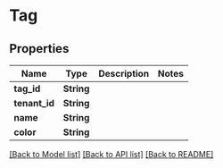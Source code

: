 # Tag

## Properties

Name | Type | Description | Notes
------------ | ------------- | ------------- | -------------
**tag_id** | **String** |  | 
**tenant_id** | **String** |  | 
**name** | **String** |  | 
**color** | **String** |  | 

[[Back to Model list]](../README.md#documentation-for-models) [[Back to API list]](../README.md#documentation-for-api-endpoints) [[Back to README]](../README.md)


